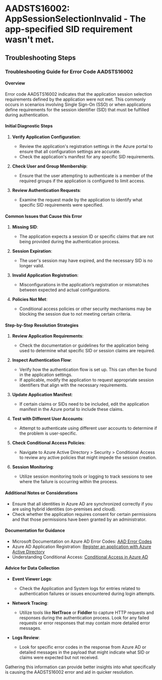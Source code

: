 
# AADSTS16002: AppSessionSelectionInvalid - The app-specified SID requirement wasn't met.


## Troubleshooting Steps
### Troubleshooting Guide for Error Code AADSTS16002

#### Overview
Error code AADSTS16002 indicates that the application session selection requirements defined by the application were not met. This commonly occurs in scenarios involving Single Sign-On (SSO) or when applications define requirements for the session identifier (SID) that must be fulfilled during authentication.

#### Initial Diagnostic Steps
1. **Verify Application Configuration**:
   - Review the application's registration settings in the Azure portal to ensure that all configuration settings are accurate.
   - Check the application's manifest for any specific SID requirements.

2. **Check User and Group Membership**:
   - Ensure that the user attempting to authenticate is a member of the required groups if the application is configured to limit access.

3. **Review Authentication Requests**:
   - Examine the request made by the application to identify what specific SID requirements were specified.

#### Common Issues that Cause this Error
1. **Missing SID**:
   - The application expects a session ID or specific claims that are not being provided during the authentication process.

2. **Session Expiration**:
   - The user's session may have expired, and the necessary SID is no longer valid.

3. **Invalid Application Registration**:
   - Misconfigurations in the application’s registration or mismatches between expected and actual configurations.

4. **Policies Not Met**:
   - Conditional access policies or other security mechanisms may be blocking the session due to not meeting certain criteria.

#### Step-by-Step Resolution Strategies
1. **Review Application Requirements**:
   - Check the documentation or guidelines for the application being used to determine what specific SID or session claims are required.

2. **Inspect Authentication Flow**:
   - Verify how the authentication flow is set up. This can often be found in the application settings.
   - If applicable, modify the application to request appropriate session identifiers that align with the necessary requirements.

3. **Update Application Manifest**:
   - If certain claims or SIDs need to be included, edit the application manifest in the Azure portal to include these claims.

4. **Test with Different User Accounts**:
   - Attempt to authenticate using different user accounts to determine if the problem is user-specific.

5. **Check Conditional Access Policies**:
   - Navigate to Azure Active Directory > Security > Conditional Access to review any active policies that might impede the session creation.

6. **Session Monitoring**:
   - Utilize session monitoring tools or logging to track sessions to see where the failure is occurring within the process.

#### Additional Notes or Considerations
- Ensure that all identities in Azure AD are synchronized correctly if you are using hybrid identities (on-premises and cloud).
- Check whether the application requires consent for certain permissions and that those permissions have been granted by an administrator.

#### Documentation for Guidance
- Microsoft Documentation on Azure AD Error Codes: [AAD Error Codes](https://learn.microsoft.com/en-us/azure/active-directory/develop/reference-aad-error-codes)
- Azure AD Application Registration: [Register an application with Azure Active Directory](https://learn.microsoft.com/en-us/azure/active-directory/develop/quickstart-register-app)
- Understanding Conditional Access: [Conditional Access in Azure AD](https://learn.microsoft.com/en-us/azure/active-directory/conditional-access/overview)

#### Advice for Data Collection
- **Event Viewer Logs**:
   - Check the Application and System logs for entries related to authentication failures or issues encountered during login attempts.

- **Network Tracing**:
   - Utilize tools like **NetTrace** or **Fiddler** to capture HTTP requests and responses during the authentication process. Look for any failed requests or error responses that may contain more detailed error messages.

- **Logs Review**:
   - Look for specific error codes in the response from Azure AD or detailed messages in the payload that might indicate what SID or claims were expected but not received.

Gathering this information can provide better insights into what specifically is causing the AADSTS16002 error and aid in quicker resolution.